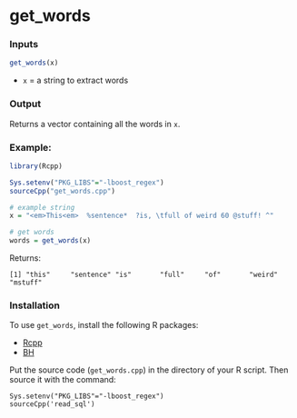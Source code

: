 # get_words



### Inputs

```R
get_words(x)
```

* `x` = a string to extract words



### Output

Returns a vector containing all the words in `x`.


### Example:

```R
library(Rcpp)

Sys.setenv("PKG_LIBS"="-lboost_regex")
sourceCpp("get_words.cpp")

# example string
x = "<em>This<em>  %sentence*  ?is, \tfull of weird 60 @stuff! ^"

# get words
words = get_words(x)

```

Returns:

```
[1] "this"     "sentence" "is"       "full"     "of"       "weird"    "mstuff" 
```



### Installation

To use `get_words`, install the following R packages:
 * [Rcpp](https://cran.r-project.org/web/packages/Rcpp/index.html) 
 * [BH](https://cran.r-project.org/web/packages/BH/index.html) 
 

Put the source code (`get_words.cpp`) in the directory of your R script. 
Then source it with the command:

```
Sys.setenv("PKG_LIBS"="-lboost_regex")
sourceCpp('read_sql')
```


